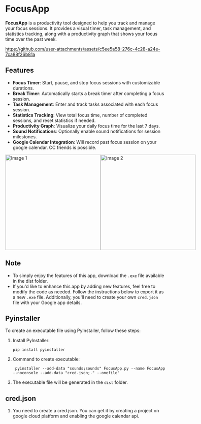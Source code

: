 # FocusApp

**FocusApp** is a productivity tool designed to help you track and manage your focus sessions. It provides a visual timer, task management, and statistics tracking, along with a productivity graph that shows your focus time over the past week.


https://github.com/user-attachments/assets/c5ee5a58-276c-4c28-a24e-7ca88f26b81a


## Features

- **Focus Timer**: Start, pause, and stop focus sessions with customizable durations.
- **Break Timer**: Automatically starts a break timer after completing a focus session.
- **Task Management**: Enter and track tasks associated with each focus session.
- **Statistics Tracking**: View total focus time, number of completed sessions, and reset statistics if needed.
- **Productivity Graph**: Visualize your daily focus time for the last 7 days.
- **Sound Notifications**: Optionally enable sound notifications for session milestones.
- **Google Calendar Integration**: Will record past focus session on your google calendar. CC friends is possible.


<div style="display: flex; justify-content: space-between;">
    <img src="https://github.com/user-attachments/assets/06625bdc-6aea-4e7e-a0f3-9c55732f8ff8" alt="Image 1" style="height: 300px; object-fit: cover;"/>
    <img src="https://github.com/user-attachments/assets/27559d58-6a31-49c0-9074-ad8e2ad6d422" alt="Image 2" style="height: 300px; object-fit: cover;"/>
</div>

## Note

- To simply enjoy the features of this app, download the ```.exe``` file available in the dist folder.
- If you'd like to enhance this app by adding new features, feel free to modify the code as needed. Follow the instructions below to export it as a new ```.exe``` file. Additionally, you'll need to create your own ```cred.json``` file with your Google app details.
## Pyinstaller

To create an executable file using PyInstaller, follow these steps:

1. Install PyInstaller:
   ```
   pip install pyinstaller
   ```

2. Command to create executable:
    ```
     pyinstaller --add-data "sounds;sounds" FocusApp.py --name FocusApp --noconsole --add-data "cred.json;." --onefile" 
    ```

3. The executable file will be generated in the `dist` folder.

## cred.json

1. You need to create a cred.json. You can get it by creating a project on google cloud platform and enabling the google calendar api. 
